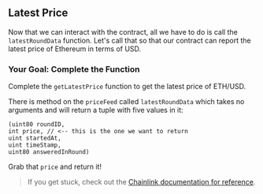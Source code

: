 ## Latest Price

Now that we can interact with the contract, all we have to do is call the `latestRoundData` function. Let's call that so that our contract can report the latest price of Ethereum in terms of USD.

### <emoji id="checkered_flag" /> Your Goal: Complete the Function

Complete the `getLatestPrice` function to get the latest price of ETH/USD. 

There is method on the `priceFeed` called `latestRoundData` which takes no arguments and will return a tuple with five values in it: 

```solidity
(uint80 roundID, 
int price, // <-- this is the one we want to return
uint startedAt,
uint timeStamp,
uint80 answeredInRound)
```

<emoji id="point_up" /> Grab that `price` and return it! 

> <emoji id="book" /> If you get stuck, check out the [Chainlink documentation for reference](https://docs.chain.link/docs/get-the-latest-price/).

